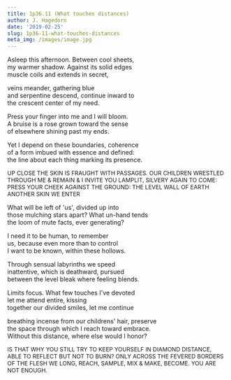 ```yaml
---
title: 1p36.11 (What touches distances)
author: J. Hagedorn
date: '2019-02-25'
slug: 1p36-11-what-touches-distances
meta_img: /images/image.jpg
---
```


Asleep this afternoon.  Between cool sheets,  
my warmer shadow.  Against its solid edges  
muscle coils and extends in secret,  

veins meander, gathering blue  
and serpentine descend, continue inward to  
the crescent center of my need.  

Press your finger into me and I will bloom.  
A bruise is a rose grown toward the sense  
of elsewhere shining past my ends.

Yet I depend on these boundaries, coherence  
of a form imbued with essence and defined:  
the line about each thing marking its presence.  

<font size="2">
UP CLOSE THE SKIN IS FRAUGHT WITH PASSAGES.  
OUR CHILDREN WRESTLED THROUGH ME & REMAIN & I  
INVITE YOU LAMPLIT, SILVERY AGAIN TO COME:  
PRESS YOUR CHEEK AGAINST THE GROUND: THE LEVEL WALL  
OF EARTH ANOTHER SKIN WE ENTER  
</font>

What will be left of 'us', divided up into  
those mulching stars apart?  What un-hand tends  
the loom of mute facts, ever generating?  

I need it to be human, to remember  
us, because even more than to control  
I want to be known, within these hollows.  

Through sensual labyrinths we speed  
inattentive, which is deathward, pursued  
between the level bleak where feeling blends.  

Limits focus.  What few touches I've devoted  
let me attend entire, kissing  
together our divided smiles, let me continue  

breathing incense from our childrens' hair, preserve  
the space through which I reach toward embrace.  
Without this distance, where else would I honor?  

<font size="2">
IS THAT WHY YOU STILL TRY TO KEEP  
YOURSELF IN DIAMOND DISTANCE, ABLE TO REFLECT  
BUT NOT TO BURN?  
ONLY ACROSS THE FEVERED BORDERS OF THE FLESH  
WE LONG, REACH, SAMPLE, MIX & MAKE, BECOME.  
YOU ARE NOT ENOUGH.  
</font>








